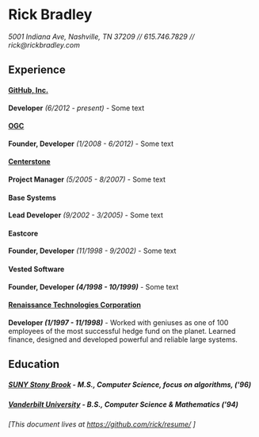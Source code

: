 # Rick Bradley

_5001 Indiana Ave, Nashville, TN 37209 // 615.746.7829 // rick@rickbradley.com_

## Experience

#### [GitHub, Inc.](https://github.com/)

**Developer** _(6/2012 - present)_ - Some text

#### [OGC](http://www.ogtastic.com/)

**Founder, Developer** _(1/2008 - 6/2012)_ - Some text

#### [Centerstone](https://www.centerstone.org/)

**Project Manager** _(5/2005 - 8/2007)_ - Some text

#### Base Systems

**Lead Developer** _(9/2002 - 3/2005)_ - Some text

#### Eastcore

**Founder, Developer** _(11/1998 - 9/2002)_ - Some text

#### Vested Software

**Founder, Developer _(4/1998 - 10/1999)_** - Some text

#### [Renaissance Technologies Corporation](http://en.wikipedia.org/wiki/Renaissance_Technologies)

**Developer _(1/1997 - 11/1998)_** - Worked with geniuses as one of 100 employees of the most successful hedge fund on the planet. Learned finance, designed and developed powerful and reliable large systems.

## Education

##### [SUNY Stony Brook]() - **M.S., Computer Science, focus on algorithms**, _('96)_

##### [Vanderbilt University]() - **B.S., Computer Science & Mathematics** _('94)_

_[This document lives at https://github.com/rick/resume/ ]_

